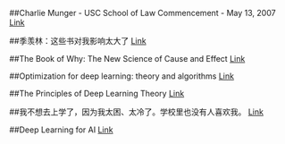 ##Charlie Munger - USC School of Law Commencement - May 13, 2007
[Link](https://www.quora.com/Is-there-a-written-version-of-Charlie-Mungers-USC-commencement-speech)

##季羡林：这些书对我影响太大了
[Link](https://mp.weixin.qq.com/s/80Nk-ydnSoeOJRXivIl8Pg)

##The Book of Why: The New Science of Cause and Effect
[Link](https://www.amazon.com/dp/B075DCKP7V/ref=dp-kindle-redirect?_encoding=UTF8&btkr=1)

##Optimization for deep learning: theory and algorithms
[Link](https://arxiv.org/abs/1912.08957)

##The Principles of Deep Learning Theory
[Link](https://arxiv.org/abs/2106.10165)

##我不想去上学了，因为我太困、太冷了。学校里也没有人喜欢我。
[Link](https://mp.weixin.qq.com/s/N9xHO7YvrXid0uWlAYVDdQ)

##Deep Learning for AI
[Link](https://cacm.acm.org/magazines/2021/7/253464-deep-learning-for-ai/fulltext)